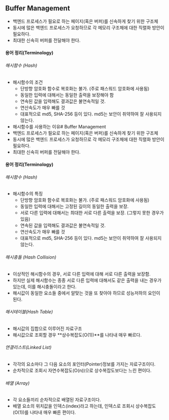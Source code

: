 ## Buffer Management
- 백엔드 프로세스가 필요로 하는 페이지(혹은 버퍼)를 신속하게 찾기 위한 구조체
- 동시에 많은 백엔드 프로세스가 요청하므로 각 메모리 구조체에 대한 직렬화 방안이 필요하다.
- 최대한 신속히 버퍼를 전달해야 한다.

#### 용어 정리(Terminology)
###### 해시함수 (Hash)
- 해시함수의 조건
  - 단방향 암호화 함수로 복호화는 불가. (주로 패스워드 암호화에 사용됨)
  - 동일한 입력에 대해서는 동일한 출력을 보장해야 함
  - 연속된 값을 입력해도 결과값은 불연속적일 것.
  - 연산속도가 매우 빠를 것
  - 대표적으로 md5, SHA-256 등이 있다. md5는 보안이 취약하여 잘 사용되지 않는다.
- 해시함수를 사용하는 이유# Buffer Management
- 백엔드 프로세스가 필요로 하는 페이지(혹은 버퍼)를 신속하게 찾기 위한 구조체
- 동시에 많은 백엔드 프로세스가 요청하므로 각 메모리 구조체에 대한 직렬화 방안이 필요하다.
- 최대한 신속히 버퍼를 전달해야 한다.

#### 용어 정리(Terminology)
###### 해시함수 (Hash)
- 해시함수의 특징
  - 단방향 암호화 함수로 복호화는 불가. (주로 패스워드 암호화에 사용됨)
  - 동일한 입력에 대해서는 고정된 길이의 동일한 출력을 보장.
  - 서로 다른 입력에 대해서는 최대한 서로 다른 출력을 보장. (그렇지 못한 경우가 있음)
  - 연속된 값을 입력해도 결과값은 불연속적일 것.
  - 연산속도가 매우 빠를 것
  - 대표적으로 md5, SHA-256 등이 있다. md5는 보안이 취약하여 잘 사용되지 않는다.

###### 해시충돌 (Hash Collision)
- 이상적인 해시함수의 경우, 서로 다른 입력에 대해 서로 다른 출력을 보장함.
- 하지만 실제 해시함수는 종종 서로 다른 입력에 대해서도 같은 출력을 내는 경우가 있는데, 이를 해시충돌이라고 한다.
- 해시값이 동일한 요소들 중에서 알맞는 것을 또 찾아야 하므로 성능저하의 요인이 된다.

###### 해시테이블(Hash Table)
- 해시값의 집합으로 이루어진 자료구조
- 해시값으로 조회할 경우 **상수복잡도(O(1))**를 나타내 매우 빠르다.

###### 연결리스트(Linked List)
- 각각의 요소마다 그 다음 요소의 포인터(Pointer)정보를 가지는 자료구조이다.
- 순차적으로 조회시 자연수복잡도(O(n))으로 상수복잡도보다는 느린 편이다.

###### 배열 (Array)
- 각 요소들끼리 순차적으로 배열된 자료구조이다.
- 배열 요소의 위치값을 인덱스(index)라고 하는데, 인덱스로 조회시 상수복잡도(O(1))를 나타내 매우 빠른 편이다.
